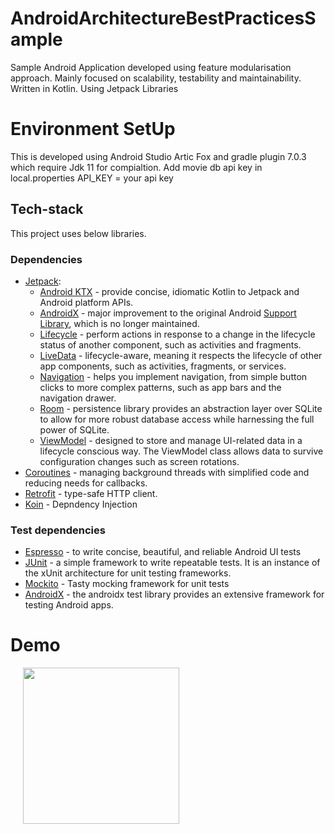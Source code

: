# AndroidArchitectureBestPracticesSample
Sample Android Application developed using  feature modularisation approach. Mainly focused on scalability, testability and maintainability. Written in Kotlin. Using Jetpack Libraries

# Environment SetUp
This is developed using Android Studio Artic Fox and gradle plugin 7.0.3 which require Jdk 11 for compialtion.
Add movie db api key in local.properties API_KEY = your api key
  
## Tech-stack

This project uses below libraries. 

### Dependencies

-   [Jetpack](https://developer.android.com/jetpack):
    -   [Android KTX](https://developer.android.com/kotlin/ktx.html) - provide concise, idiomatic Kotlin to Jetpack and Android platform APIs.
    -   [AndroidX](https://developer.android.com/jetpack/androidx) - major improvement to the original Android [Support Library](https://developer.android.com/topic/libraries/support-library/index), which is no longer maintained.
    -   [Lifecycle](https://developer.android.com/topic/libraries/architecture/lifecycle) - perform actions in response to a change in the lifecycle status of another component, such as activities and fragments.
    -   [LiveData](https://developer.android.com/topic/libraries/architecture/livedata) - lifecycle-aware, meaning it respects the lifecycle of other app components, such as activities, fragments, or services.
    -   [Navigation](https://developer.android.com/guide/navigation/) - helps you implement navigation, from simple button clicks to more complex patterns, such as app bars and the navigation drawer.
    -   [Room](https://developer.android.com/topic/libraries/architecture/room) - persistence library provides an abstraction layer over SQLite to allow for more robust database access while harnessing the full power of SQLite.
    -   [ViewModel](https://developer.android.com/topic/libraries/architecture/viewmodel) - designed to store and manage UI-related data in a lifecycle conscious way. The ViewModel class allows data to survive configuration changes such as screen rotations.
-   [Coroutines](https://kotlinlang.org/docs/reference/coroutines-overview.html) - managing background threads with simplified code and reducing needs for callbacks.
-   [Retrofit](https://square.github.io/retrofit/) - type-safe HTTP client.
- [Koin](https://insert-koin.io/) - Depndency Injection

### Test dependencies

-   [Espresso](https://developer.android.com/training/testing/espresso) - to write concise, beautiful, and reliable Android UI tests
-   [JUnit](https://github.com/junit-team/junit4) - a simple framework to write repeatable tests. It is an instance of the xUnit architecture for unit testing frameworks.
-   [Mockito](https://site.mockito.org/) - Tasty mocking framework for unit tests
-   [AndroidX](https://github.com/android/android-test) - the androidx test library provides an extensive framework for testing Android apps.
  
# Demo
<img src="demo/demo.gif" width="250" align="left" hspace="20">


